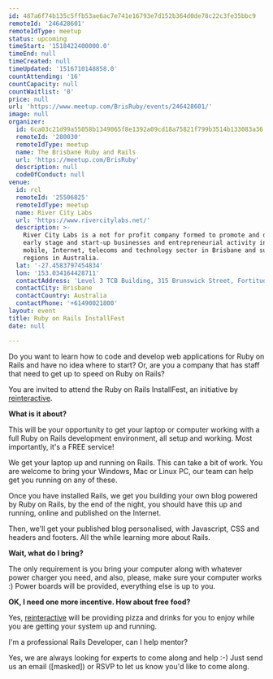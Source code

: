 ```yaml
---
id: 487a6f74b135c5ffb53ae6ac7e741e16793e7d152b364d0de78c22c3fe35bbc9
remoteId: '246428601'
remoteIdType: meetup
status: upcoming
timeStart: '1518422400000.0'
timeEnd: null
timeCreated: null
timeUpdated: '1516710148858.0'
countAttending: '16'
countCapacity: null
countWaitlist: '0'
price: null
url: 'https://www.meetup.com/BrisRuby/events/246428601/'
image: null
organizer:
  id: 6ca03c21d99a55058b1349065f8e1392a09cd18a75821f799b3514b133083a36
  remoteId: '280030'
  remoteIdType: meetup
  name: The Brisbane Ruby and Rails
  url: 'https://meetup.com/BrisRuby'
  description: null
  codeOfConduct: null
venue:
  id: rcl
  remoteId: '25506825'
  remoteIdType: meetup
  name: River City Labs
  url: 'https://www.rivercitylabs.net/'
  description: >-
    River City Labs is a not for profit company formed to promote and develop
    early stage and start-up businesses and entrepreneurial activity in the
    mobile, Internet, telecoms and technology sector in Brisbane and surrounding
    regions in Australia.
  lat: '-27.4583797454834'
  lon: '153.034164428711'
  contactAddress: 'Level 3 TCB Building, 315 Brunswick Street, Fortitude Valley '
  contactCity: Brisbane
  contactCountry: Australia
  contactPhone: '+61490021800'
layout: event
title: Ruby on Rails InstallFest
date: null

---
```

<p>Do you want to learn how to code and develop web applications for Ruby on Rails and have no idea where to start? Or, are you a company that has staff that need to get up to speed on Ruby on Rails?</p> <p>You are invited to attend the Ruby on Rails InstallFest, an initiative by <a href="http://www.reinteractive.com/">reinteractive</a>.</p> <p><b>What is it about?</b></p> <p>This will be your opportunity to get your laptop or computer working with a full Ruby on Rails development environment, all setup and working. Most importantly, it's a FREE service!</p> <p>We get your laptop up and running on Rails. This can take a bit of work. You are welcome to bring your Windows, Mac or Linux PC, our team can help get you running on any of these.</p> <p>Once you have installed Rails, we get you building your own blog powered by Ruby on Rails, by the end of the night, you should have this up and running, online and published on the Internet.</p> <p>Then, we'll get your published blog personalised, with Javascript, CSS and headers and footers. All the while learning more about Rails.</p> <p><b>Wait, what do I bring?</b></p> <p>The only requirement is you bring your computer along with whatever power charger you need, and also, please, make sure your computer works :) Power boards will be provided, everything else is up to you.</p> <p><b>OK, I need one more incentive. How about free food?</b></p> <p>Yes, <a href="http://www.reinteractive.com/">reinteractive</a> will be providing pizza and drinks for you to enjoy while you are getting your system up and running.</p> <p>I'm a professional Rails Developer, can I help mentor?</p> <p>Yes, we are always looking for experts to come along and help :-) Just send us an email ([masked]) or RSVP to let us know you'd like to come along.</p> 
